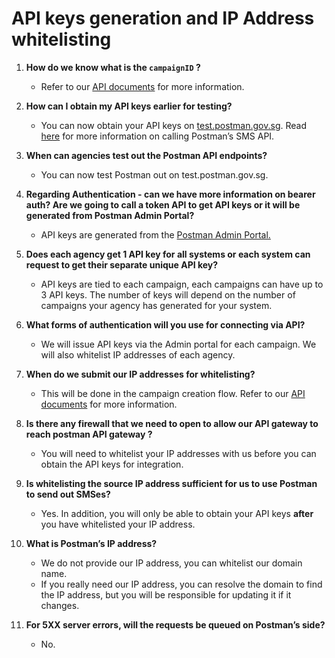 # API keys generation and IP Address whitelisting

1.  **How do we know what is the `campaignID` ?**

    * Refer to our [API documents](https://api-docs.postman.gov.sg/campaigns-and-messages/create-campaign) for more information.


2.  **How can I obtain my API keys earlier for testing?**

    * You can now obtain your API keys on [test.postman.gov.sg](http://test.postman.gov.sg/). Read [here](https://api-docs.postman.gov.sg/postman-v2-api-docs/postman-v2-sms-api-user-documentation) for more information on calling Postman’s SMS API.


3.  **When can agencies test out the Postman API endpoints?**

    * You can now test Postman out on test.postman.gov.sg.


4.  **Regarding Authentication - can we have more information on bearer auth? Are we going to call a token API to get API keys or it will be generated from Postman Admin Portal?**

    * API keys are generated from the [Postman Admin Portal.](../../postman-v2-general-user-guide/create-campaign/)


5.  **Does each agency get 1 API key for all systems or each system can request to get their separate unique API key?**

    * API keys are tied to each campaign, each campaigns can have up to 3 API keys. The number of keys will depend on the number of campaigns your agency has generated for your system.


6.  **What forms of authentication will you use for connecting via API?**

    * We will issue API keys via the Admin portal for each campaign. We will also whitelist IP addresses of each agency.


7.  **When do we submit our IP addresses for whitelisting?**

    * This will be done in the campaign creation flow. Refer to our [API documents](https://api-docs.postman.gov.sg/campaigns-and-messages/campaign-settings#ip-address-whitelisting) for more information.


8.  **Is there any firewall that we need to open to allow our API gateway to reach postman API gateway ?**

    * You will need to whitelist your IP addresses with us before you can obtain the API keys for integration.


9.  **Is whitelisting the source IP address sufficient for us to use Postman to send out SMSes?**

    * Yes. In addition, you will only be able to obtain your API keys **after** you have whitelisted your IP address.


10. **What is Postman’s IP address?**

    * We do not provide our IP address, you can whitelist our domain name.&#x20;
    * If you really need our IP address, you can resolve the domain to find the IP address, but you will be responsible for updating it if it changes.&#x20;


11. **For 5XX server errors, will the requests be queued on Postman’s side?**
    * No.
